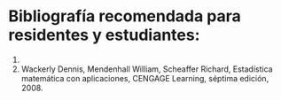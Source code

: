 # Bibliografía recomendada para residentes y estudiantes:

1. 
2. Wackerly Dennis, Mendenhall William, Scheaffer Richard, Estadística matemática con aplicaciones, CENGAGE Learning, séptima edición, 2008.
